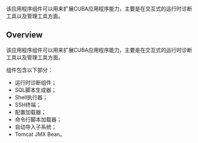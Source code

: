 该应用程序组件可以用来扩展CUBA应用程序能力，主要是在交互式的运行时诊断工具以及管理工具方面。


## Overview
该应用程序组件可以用来扩展CUBA应用程序能力，主要是在交互式的运行时诊断工具以及管理工具方面。

组件包含以下部分：

* 运行时诊断组件；
* SQL脚本生成器；
* Shell执行器；
* SSH终端；
* 配置加载器；
* 命令行脚本加载器；
* 自动导入子系统；
* Tomcat JMX Bean。
